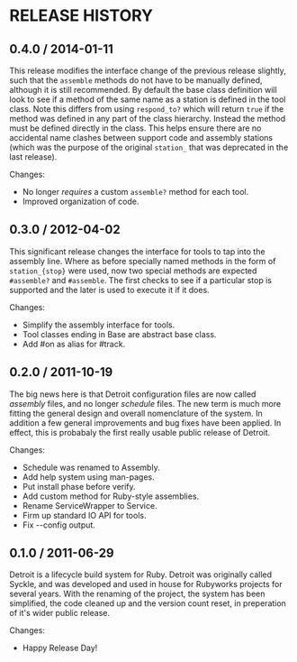 # RELEASE HISTORY

## 0.4.0 / 2014-01-11

This release modifies the interface change of the previous release
slightly, such that the `assemble` methods do not have to be manually
defined, although it is still recommended. By default the base class
definition will look to see if a method of the same name as a station
is defined in the tool class. Note this differs from using `respond_to?`
which will return `true` if the method was defined in any part of the
class hierarchy. Instead the method must be defined directly in the class.
This helps ensure there are no accidental name clashes between support
code and assembly stations (which was the purpose of the original
`station_` that was deprecated in the last release). 

Changes:

* No longer *requires* a custom `assemble?` method for each tool.
* Improved organization of code.


## 0.3.0 / 2012-04-02

This significant release changes the interface for tools to tap
into the assembly line. Where as before specially named methods
in the form of `station_{stop}` were used, now two special methods
are expected `#assemble?` and `#assemble`. The first checks to see
if a particular stop is supported and the later is used to execute
it if it does.

Changes:

* Simplify the assembly interface for tools.
* Tool classes ending in Base are abstract base class.
* Add #on as alias for #track.


## 0.2.0 / 2011-10-19

The big news here is that Detroit configuration files are now
called _assembly_ files, and no longer _schedule_ files. The
new term is much more fitting the general design and overall
nomenclature of the system. In addition a few general improvements
and bug fixes have been applied. In effect, this is probabaly the
first really usable public release of Detroit.

Changes:

* Schedule was renamed to Assembly.
* Add help system using man-pages.
* Put install phase before verify.
* Add custom method for Ruby-style assemblies.
* Rename ServiceWrapper to Service.
* Firm up standard IO API for tools.
* Fix --config output.


## 0.1.0 / 2011-06-29

Detroit is a lifecycle build system for Ruby. Detroit was originally
called Syckle, and was developed and used in house for Rubyworks projects
for several years. With the renaming of the project, the system has
been simplified, the code cleaned up and the version count reset, in
preperation of it's wider public release.

Changes:

* Happy Release Day!

